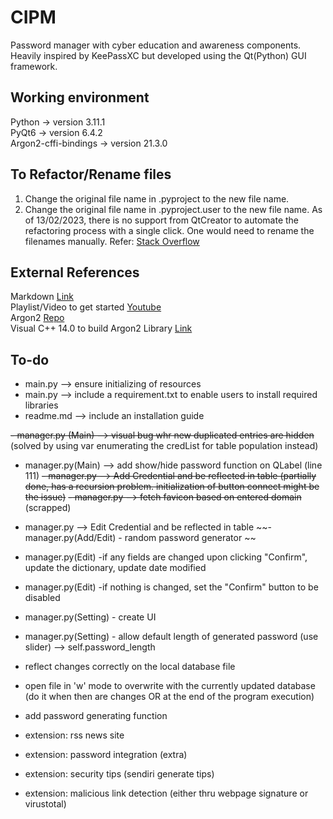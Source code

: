 # CIPM
Password manager with cyber education and awareness components. Heavily inspired by KeePassXC but developed using the Qt(Python) GUI framework.


## Working environment
Python -> version 3.11.1 
<br>PyQt6 -> version 6.4.2
<br>Argon2-cffi-bindings -> version 21.3.0


## To Refactor/Rename files
1. Change the original file name in <projectname>.pyproject to the new file name.
2. Change the original file name in <projectname>.pyproject.user to the new file name.
As of 13/02/2023, there is no support from QtCreator to automate the refactoring process with a single click. One would need to rename the filenames manually. Refer:
[Stack Overflow](https://stackoverflow.com/questions/5528134/how-can-files-and-classes-be-renamed-in-qt-creator)


## External References
Markdown [Link](https://www.markdownguide.org/cheat-sheet/)
<br>Playlist/Video to get started [Youtube](https://www.youtube.com/playlist?list=PL3JVwFmb_BnSOj_OtnKlsc2c7Jcs6boyB)
<br>Argon2 [Repo](https://github.com/p-h-c/phc-winner-argon2#bindings)
<br> Visual C++ 14.0 to build Argon2 Library [Link](https://answers.microsoft.com/en-us/windows/forum/all/microsoft-visual-c-140/6f0726e2-6c32-4719-9fe5-aa68b5ad8e6d)

## To-do
- main.py --> ensure initializing of resources 
- main.py --> include a requirement.txt to enable users to install required libraries
- readme.md --> include an installation guide

~~- manager.py (Main) --> visual bug whr new duplicated entries are hidden~~ (solved by using var enumerating the credList for table population instead)
- manager.py(Main) --> add show/hide password function on QLabel (line 111)
~~- manager.py --> Add Credential and be reflected in table (partially done, has a recursion problem. initialization of button connect might be the issue)~~
~~- manager.py --> fetch favicon based on entered domain~~ (scrapped)
- manager.py --> Edit Credential and be reflected in table
~~- manager.py(Add/Edit) - random password generator ~~
- manager.py(Edit) -if any fields are changed upon clicking "Confirm", update the dictionary, update date modified
- manager.py(Edit) -if nothing is changed, set the "Confirm" button to be disabled
- manager.py(Setting) - create UI
- manager.py(Setting) - allow default length of generated password (use slider) --> self.password_length
- reflect changes correctly on the local database file
- open file in 'w' mode to overwrite with the currently updated database (do it when then are changes OR at the end of the program execution)
- add password generating function


- extension: rss news site
- extension: password integration (extra)
- extension: security tips (sendiri generate tips)
- extension: malicious link detection (either thru webpage signature or virustotal)
